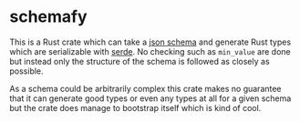 # schemafy

This is a Rust crate which can take a [json schema](http://json-schema.org/) and generate Rust types which are serializable with [serde](https://serde.rs/). No checking such as `min_value` are done but instead only the structure of the schema is followed as closely as possible.

As a schema could be arbitrarily complex this crate makes no guarantee that it can generate good types or even any types at all for a given schema but the crate does manage to bootstrap itself which is kind of cool.
